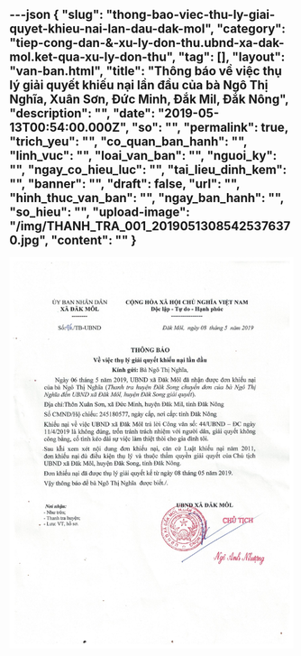 ---json
{
    "slug": "thong-bao-viec-thu-ly-giai-quyet-khieu-nai-lan-dau-dak-mol",
    "category": "tiep-cong-dan-&-xu-ly-don-thu.ubnd-xa-dak-mol.ket-qua-xu-ly-don-thu",
    "tag": [],
    "layout": "van-ban.html",
    "title": "Thông báo về việc thụ lý giải quyết khiếu nại lần đầu của bà Ngô Thị Nghĩa, Xuân Sơn, Đức Minh, Đắk Mil, Đắk Nông",
    "description": "",
    "date": "2019-05-13T00:54:00.000Z",
    "so": "",
    "permalink": true,
    "trich_yeu": "",
    "co_quan_ban_hanh": "",
    "linh_vuc": "",
    "loai_van_ban": "",
    "nguoi_ky": "",
    "ngay_co_hieu_luc": "",
    "tai_lieu_dinh_kem": "",
    "banner": "",
    "draft": false,
    "url": "",
    "hinh_thuc_van_ban": "",
    "ngay_ban_hanh": "",
    "so_hieu": "",
    "upload-image": "/img/THANH_TRA_001_20190513085425376370.jpg",
    "__content__": ""
}
---
<p><img alt="" src="/img/THANH_TRA_001_20190513085425376370.jpg" /></p>
